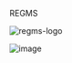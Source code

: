 REGMS

![regms-logo](https://github.com/fatihayaaar/regms/assets/18555532/f4217aa0-521c-41aa-86a7-372ef5ede9ad)


![image](https://github.com/fatihayaaar/regms/assets/18555532/71061a81-3e24-4c26-8115-899241654fc0)
